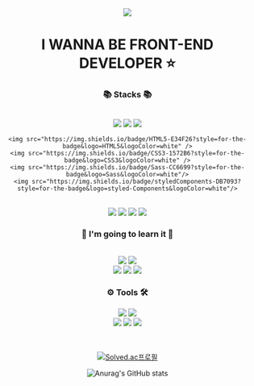 

<div align="center">

<img src="https://capsule-render.vercel.app/api?type=waving&color=8b7566&height=200&section=header&text=LEE-JUNMO&fontSize=50&fontAlign=25&fontAlignY=40&desc=@ezurno&fontColor=F1F1F1&descAlignY=60&descAlign=88&" />
	
	
	
<h1> I WANNA BE FRONT-END DEVELOPER ⭐</h1>

  <h3>📚 Stacks 📚</h3>
  <br>
	<img src="https://img.shields.io/badge/Java-007396?style=for-the-badge&logo=Java&logoColor=white" />
  	<img src="https://img.shields.io/badge/JavaScript-F7DF1E?style=for-the-badge&logo=JavaScript&logoColor=white"/>
	<img src="https://img.shields.io/badge/TypeScript-3178C6?style=for-the-badge&logo=TypeScript&logoColor=white"/>
	
	
  <br>
	
	
	<img src="https://img.shields.io/badge/HTML5-E34F26?style=for-the-badge&logo=HTML5&logoColor=white" />
	<img src="https://img.shields.io/badge/CSS3-1572B6?style=for-the-badge&logo=CSS3&logoColor=white" />
  	<img src="https://img.shields.io/badge/Sass-CC6699?style=for-the-badge&logo=Sass&logoColor=white"/>
	<img src="https://img.shields.io/badge/styledComponents-DB7093?style=for-the-badge&logo=styled-Components&logoColor=white"/>

  <br>
  
	
  <img src="https://img.shields.io/badge/React-61DAFB?style=for-the-badge&logo=React&logoColor=white"/>
  <img src="https://img.shields.io/badge/Redux-764ABC?style=for-the-badge&logo=Redux&logoColor=white"/>
  <img src="https://img.shields.io/badge/Recoil-3F8CF2?style=for-the-badge&logo=Recoil&logoColor=white"/>
  <img src="https://img.shields.io/badge/ReactQuery-FF4154?style=for-the-badge&logo=React-Query&logoColor=white" />


	
  <!--img src="https://img.shields.io/badge/JQuery-0769AD?style=for-the-badge&logo=JQuery&logoColor=white"/-->
  
  
  <br>
  <h3>📖 I'm going to learn it 📖</h3>
  <br>
  <img src="https://img.shields.io/badge/Golang-00ADD8?style=for-the-badge&logo=Go&logoColor=white" />
  <img src="https://img.shields.io/badge/Vue.js-4FC08D?style=for-the-badge&logo=Vue.js&logoColor=white" />
  <br/>
  <img src="https://img.shields.io/badge/Next.js-000000?style=for-the-badge&logo=Next.js&logoColor=white" />
  <img src="https://img.shields.io/badge/Dart-0175C2?style=for-the-badge&logo=Dart&logoColor=white" />
  <img src="https://img.shields.io/badge/Flutter-02569B?style=for-the-badge&logo=Flutter&logoColor=white" />


  
  <br>
  <h3>⚙️ Tools 🛠️</h3>
  <img src="https://img.shields.io/badge/Aseprite-7D929E?style=for-the-badge&logo=Aseprite&logoColor=white"/>
  <img src="https://img.shields.io/badge/VSCode-007ACC?style=for-the-badge&logo=Visual-Studio-Code&logoColor=white" />
  <br/>
  <img src="https://img.shields.io/badge/GitHub-181717?style=for-the-badge&logo=GitHub&logoColor=white" />
  <img src="https://img.shields.io/badge/Git-F05032?style=for-the-badge&logo=Git&logoColor=white" />
  <img src="https://img.shields.io/badge/Firebase-FFCA28?style=for-the-badge&logo=Firebase&logoColor=white" />


  <br>
  <br>
  <br>

  
  <p>
	
  [![Solved.ac프로필](http://mazassumnida.wtf/api/generate_badge?boj=ezurno)](https://solved.ac/{handle})	
	
	
  ![Anurag's GitHub stats](https://github-readme-stats.vercel.app/api?username=EZurno&theme=nord&show_icons=true)
		
  
	
</div>




<!--
**EZurno/EZurno** is a ✨ _special_ ✨ repository because its `README.md` (this file) appears on your GitHub profile.

Here are some ideas to get you started:

- 🔭 I’m currently working on ...
- 🌱 I’m currently learning ...
- 👯 I’m looking to collaborate on ...
- 🤔 I’m looking for help with ...
- 💬 Ask me about ...
- 📫 How to reach me: ...
- 😄 Pronouns: ...
- ⚡ Fun fact: ...
-->
